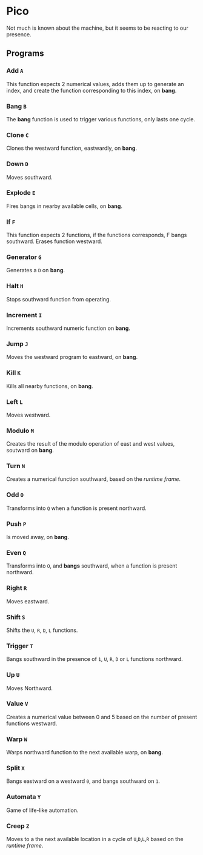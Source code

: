 # Pico

Not much is known about the machine, but it seems to be reacting to our presence.

## Programs

### Add `A`
This function expects 2 numerical values, adds them up to generate an index, and create the function corresponding to this index, on **bang**.

### Bang `B`
The **bang** function is used to trigger various functions, only lasts one cycle.

### Clone `C`
Clones the westward function, eastwardly, on **bang**.

### Down `D`
Moves southward.

### Explode `E`
Fires bangs in nearby available cells, on **bang**.

### If `F`
This function expects 2 functions, if the functions corresponds, F bangs southward. Erases function westward.

### Generator `G`
Generates a `D` on **bang**.

### Halt `H`
Stops southward function from operating.

### Increment `I`
Increments southward numeric function on **bang**.

### Jump `J`
Moves the westward program to eastward, on **bang**.

### Kill `K`
Kills all nearby functions, on **bang**.

### Left `L`
Moves westward.

### Modulo `M`
Creates the result of the modulo operation of east and west values, soutward on **bang**.

### Turn `N`
Creates a numerical function southward, based on the *runtime frame*.

### Odd `O`
Transforms into `Q` when a function is present northward.

### Push `P`
Is moved away, on **bang**.

### Even `Q`
Transforms into `O`, and **bangs** southward, when a function is present northward.

### Right `R`
Moves eastward.

### Shift `S`
Shifts the `U`, `R`, `D`, `L` functions.

### Trigger `T`
Bangs southward in the presence of `1`, `U`, `R`, `D` or `L` functions northward.

### Up `U`
Moves Northward.

### Value `V`
Creates a numerical value between 0 and 5 based on the number of present functions westward.

### Warp `W`
Warps northward function to the next available warp, on **bang**.

### Split `X`
Bangs eastward on a westward `0`, and bangs southward on `1`.

### Automata `Y`
Game of life-like automation.

### Creep `Z`
Moves to a the next available location in a cycle of `U`,`D`,`L`,`R` based on the *runtime frame*.

